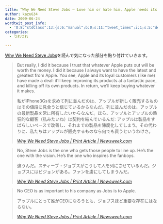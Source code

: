 ```yaml
---
title: ”Why We Need Steve Jobs — Love him or hate him, Apple needs its CEO back. Now”を読んで気になった部分
author: kazu634
date: 2009-06-24
wordtwit_post_info:
  - 'O:8:"stdClass":13:{s:6:"manual";b:0;s:11:"tweet_times";i:1;s:5:"delay";i:0;s:7:"enabled";i:1;s:10:"separation";s:2:"60";s:7:"version";s:3:"3.7";s:14:"tweet_template";b:0;s:6:"status";i:2;s:6:"result";a:0:{}s:13:"tweet_counter";i:2;s:13:"tweet_log_ids";a:1:{i:0;i:4665;}s:9:"hash_tags";a:0:{}s:8:"accounts";a:1:{i:0;s:7:"kazu634";}}'
categories:
  - つれづれ

---
```

<div class="section">
<p>
<a href="http://www.newsweek.com/id/203361/output/print" onclick="__gaTracker('send', 'event', 'outbound-article', 'http://www.newsweek.com/id/203361/output/print', 'Why We Need Steve Jobs');" target="_blank">Why We Need Steve Jobs</a>を読んで気になった部分を貼り付けていきます。
</p>
  
<blockquote title="Why We Need Steve Jobs | Print Article | Newsweek.com" cite="http://www.newsweek.com/id/203361/output/print">
<p>
      But really, I did it because I trust that whatever Apple puts out will be worth the money. I did it because I always want to have the latest and greatest from Apple. You see, Apple and its loyal customers (like me) have made a deal: it&#8217;ll keep improving its products at a fantastic pace, and killing off its own products. In return, we&#8217;ll keep buying whatever it makes.
</p>
    
<p>
      私がiPhone3Gsを求めて列に並んだのは、アップルが新しく販売するものはその値段に見合うと信じているからなんだ。列に並んだのは、アップルの最新製品を常に所有したいからなんだ。ほら、アップルとアップルの熱狂的な顧客（私みたいね）は契約を結んでいるんだ: アップルは製品をすばらしいペースで改善し、それまでの製品を陳腐化してしまう。その代わりに、私たちはアップルが販売するものなら何でも買うというわけさ。
</p>
    
<p>
<cite><a href="http://www.newsweek.com/id/203361/output/print" onclick="__gaTracker('send', 'event', 'outbound-article', 'http://www.newsweek.com/id/203361/output/print', 'Why We Need Steve Jobs | Print Article | Newsweek.com');" target="_blank">Why We Need Steve Jobs | Print Article | Newsweek.com</a></cite>
</p>
</blockquote>
  
<blockquote title="Why We Need Steve Jobs | Print Article | Newsweek.com" cite="http://www.newsweek.com/id/203361/output/print">
<p>
      No, Steve Jobs is the one who gets those people to line up. He&#8217;s the one with the vision. He&#8217;s the one who inspires the fanboys.
</p>
    
<p>
      違うんだ。スティーブ・ジョブスがこうして人を列にさせているんだ。ジョブスにはビジョンがある。ファンを虜にしてしまうんだ。
</p>
    
<p>
<cite><a href="http://www.newsweek.com/id/203361/output/print" onclick="__gaTracker('send', 'event', 'outbound-article', 'http://www.newsweek.com/id/203361/output/print', 'Why We Need Steve Jobs | Print Article | Newsweek.com');" target="_blank">Why We Need Steve Jobs | Print Article | Newsweek.com</a></cite>
</p>
</blockquote>
  
<blockquote title="Why We Need Steve Jobs | Print Article | Newsweek.com" cite="http://www.newsweek.com/id/203361/output/print">
<p>
      No CEO is as important to his company as Jobs is to Apple.
</p>
    
<p>
      アップルにとって誰がCEOになろうとも、ジョブスほど重要な存在にはならない。
</p>
    
<p>
<cite><a href="http://www.newsweek.com/id/203361/output/print" onclick="__gaTracker('send', 'event', 'outbound-article', 'http://www.newsweek.com/id/203361/output/print', 'Why We Need Steve Jobs | Print Article | Newsweek.com');" target="_blank">Why We Need Steve Jobs | Print Article | Newsweek.com</a></cite>
</p>
</blockquote>
</div>
